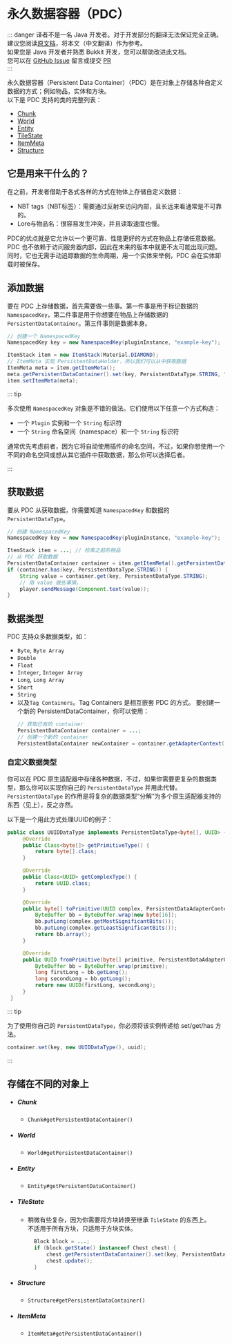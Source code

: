 # 永久数据容器（PDC）

::: danger 
译者不是一名 Java 开发者。对于开发部分的翻译无法保证完全正确。  
建议您阅读[原文档](https://docs.papermc.io/paper/dev/pdc)，将本文（中文翻译）作为参考。  
如果您是 Java 开发者并熟悉 Bukkit 开发，您可以帮助改进此文档。  
您可以在 [GitHub Issue](https://github.com/poikcue/docs/issues/new) 留言或提交 [PR](https://github.com/poikcue/docs)    
:::

永久数据容器（Persistent Data Container）（PDC）是在对象上存储各种自定义数据的方式；例如物品，实体和方块。  
以下是 PDC 支持的类的完整列表：

- [Chunk](#chunk)
- [World](#world)
- [Entity](#entity)
- [TileState](#tilestate)
- [ItemMeta](#itemmeta)
- [Structure](#structure)

## 它是用来干什么的？
在之前，开发者借助于各式各样的方式在物体上存储自定义数据：

- NBT tags（NBT标签）：需要通过反射来访问内部，且长远来看通常是不可靠的。
- Lore与物品名：很容易发生冲突，并且读取速度也慢。

PDC的优点就是它允许以一个更可靠、性能更好的方式在物品上存储任意数据。PDC 也不依赖于访问服务器内部，因此在未来的版本中就更不太可能出现问题。同时，它也无需手动追踪数据的生命周期，用一个实体来举例，PDC 会在实体卸载时被保存。

## 添加数据
要在 PDC 上存储数据，首先需要做一些事。第一件事是用于标记数据的 `NamespacedKey`，第二件事是用于你想要在物品上存储数据的 `PersistentDataContainer`。第三件事则是数据本身。

```java
// 创建一个 NamespacedKey
NamespacedKey key = new NamespacedKey(pluginInstance, "example-key");

ItemStack item = new ItemStack(Material.DIAMOND);
// ItemMeta 实现 PersistentDataHolder，所以我们可以从中获取数据
ItemMeta meta = item.getItemMeta();
meta.getPersistentDataContainer().set(key, PersistentDataType.STRING, "I love Tacos!");
item.setItemMeta(meta);
```

::: tip

多次使用 `NamespacedKey` 对象是不错的做法。它们使用以下任意一个方式构造：

- 一个 `Plugin` 实例和一个 `String` 标识符
- 一个 `String` 命名空间（namespace）和一个 `String` 标识符

通常优先考虑前者，因为它将自动使用插件的命名空间，不过，如果你想使用一个不同的命名空间或想从其它插件中获取数据，那么你可以选择后者。

:::


## 获取数据
要从 PDC 从获取数据，你需要知道 `NamespacedKey` 和数据的 `PersistentDataType`。

```java
// 创建 NamespacedKey
NamespacedKey key = new NamespacedKey(pluginInstance, "example-key");

ItemStack item = ...; // 检索之前的物品
// 从 PDC 获取数据
PersistentDataContainer container = item.getItemMeta().getPersistentDataContainer();
if (container.has(key, PersistentDataType.STRING)) {
    String value = container.get(key, PersistentDataType.STRING);
    // 用 value 做些事情。
    player.sendMessage(Component.text(value));
}
```

## 数据类型

PDC 支持众多数据类型，如：
- `Byte`, `Byte Array`
- `Double`
- `Float`
- `Integer`, `Integer Array`
- `Long`, `Long Array`
- `Short`
- `String` 
- 以及`Tag Containers`。Tag Containers 是相互嵌套 PDC 的方式。
要创建一个新的 PersistentDataContainer，你可以使用：
  ```java
  // 获取已有的 container
  PersistentDataContainer container = ...;
  // 创建一个新的 container
  PersistentDataContainer newContainer = container.getAdapterContext().newPersistentDataContainer();
  ```
  
### 自定义数据类型

你可以在 PDC 原生适配器中存储各种数据，不过，如果你需要更复杂的数据类型，那么你可以实现你自己的 `PersistentDataType` 并用此代替。`PersistentDataType` 的作用是将复杂的数据类型“分解”为多个原生适配器支持的东西（见上），反之亦然。  

以下是一个用此方式处理UUID的例子：

```java
public class UUIDDataType implements PersistentDataType<byte[], UUID> {
     @Override
     public Class<byte[]> getPrimitiveType() {
         return byte[].class;
     }

     @Override
     public Class<UUID> getComplexType() {
         return UUID.class;
     }

     @Override
     public byte[] toPrimitive(UUID complex, PersistentDataAdapterContext context) {
         ByteBuffer bb = ByteBuffer.wrap(new byte[16]);
         bb.putLong(complex.getMostSignificantBits());
         bb.putLong(complex.getLeastSignificantBits());
         return bb.array();
     }

     @Override
     public UUID fromPrimitive(byte[] primitive, PersistentDataAdapterContext context) {
         ByteBuffer bb = ByteBuffer.wrap(primitive);
         long firstLong = bb.getLong();
         long secondLong = bb.getLong();
         return new UUID(firstLong, secondLong);
     }
 }
```

::: tip

为了使用你自己的 `PersistentDataType`，你必须将该实例传递给 set/get/has 方法。
```java
container.set(key, new UUIDDataType(), uuid);
```

:::

## 存储在不同的对象上

- ##### Chunk
    - `Chunk#getPersistentDataContainer()`
- ##### World
    - `World#getPersistentDataContainer()`
- ##### Entity
    - `Entity#getPersistentDataContainer()`
- ##### TileState
    - 稍微有些复杂，因为你需要将方块转换至继承 `TileState` 的东西上。  
      不适用于所有方块，只适用于方块实体。
      ```java
        Block block = ...;
        if (block.getState() instanceof Chest chest) {
            chest.getPersistentDataContainer().set(key, PersistentDataType.STRING, "I love Tacos!");
            chest.update();
        }
      ```
- ##### Structure
    - `Structure#getPersistentDataContainer()`
- ##### ItemMeta
    - `ItemMeta#getPersistentDataContainer()`
